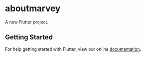 # aboutmarvey

A new Flutter project.

## Getting Started

For help getting started with Flutter, view our online
[documentation](https://flutter.io/).
